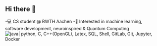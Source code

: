 ## Hi there 👋

<!--
**neda-te/neda-te** is a ✨ _special_ ✨ repository because its `README.md` (this file) appears on your GitHub profile.

Here are some ideas to get you started:
-->
-💻 CS student @ RWTH Aachen 
-🔬 Interested in machine learning, software development, neuroinspired & Quantum Computing  
![java](https://static.vecteezy.com/system/resources/previews/022/100/214/original/java-logo-transparent-free-png.png)|
python, C, C++(OpenGL), Latex, SQL, Shell, GitLab, Git, Jupyter, Docker

